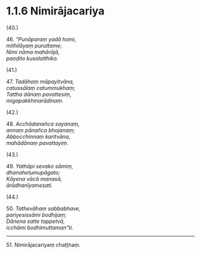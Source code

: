# 1.1.6 Nimirājacariya

(40.)

46\. _“Punāparaṃ yadā homi,_  
_mithilāyaṃ puruttame;_  
_Nimi nāma mahārājā,_  
_paṇḍito kusalatthiko._  

(41.)

47\. _Tadāhaṃ māpayitvāna,_  
_catussālaṃ catummukhaṃ;_  
_Tattha dānaṃ pavattesiṃ,_  
_migapakkhinarādinaṃ._  

(42.)

48\. _Acchādanañca sayanaṃ,_  
_annaṃ pānañca bhojanaṃ;_  
_Abbocchinnaṃ karitvāna,_  
_mahādānaṃ pavattayiṃ._  

(43.)

49\. _Yathāpi sevako sāmiṃ,_  
_dhanahetumupāgato;_  
_Kāyena vācā manasā,_  
_ārādhanīyamesati._  

(44.)

50\. _Tathevāhaṃ sabbabhave,_  
_pariyesissāmi bodhijaṃ;_  
_Dānena satte tappetvā,_  
_icchāmi bodhimuttaman”ti._  

---

51\. Nimirājacariyaṃ chaṭṭhaṃ.
